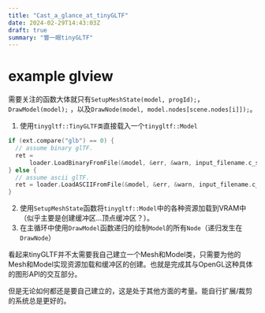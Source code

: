 ```yaml
---
title: "Cast_a_glance_at_tinyGLTF"
date: 2024-02-29T14:43:03Z
draft: true
summary: "瞥一眼tinyGLTF"
---
```


# example glview
需要关注的函数大体就只有`SetupMeshState(model, progId);`，`DrawModel(model);` ，以及`DrawNode(model, model.nodes[scene.nodes[i]]);`。

1. 使用`tinygltf::TinyGLTF类`直接载入一个`tinygltf::Model`
```cpp
if (ext.compare("glb") == 0) {
  // assume binary glTF.
  ret =
      loader.LoadBinaryFromFile(&model, &err, &warn, input_filename.c_str());
} else {
  // assume ascii glTF.
  ret = loader.LoadASCIIFromFile(&model, &err, &warn, input_filename.c_str());
}
```
2. 使用`SetupMeshState`函数将`tinygltf::Model`中的各种资源加载到VRAM中（似乎主要是创建缓冲区...顶点缓冲区？）。
3. 在主循环中使用`DrawModel`函数递归的绘制`Model`的所有`Node`（递归发生在`DrawNode`）

看起来tinyGLTF并不太需要我自己建立一个Mesh和Model类，只需要为他的Mesh和Model实现资源加载和缓冲区的创建。也就是完成其与OpenGL这种具体的图形API的交互部分。

但是无论如何都还是要自己建立的，这是处于其他方面的考量。能自行扩展/裁剪的系统总是更好的。